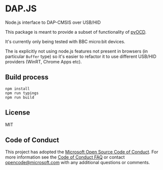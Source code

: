 # DAP.JS

Node.js interface to DAP-CMSIS over USB/HID

This package is meant to provide a subset of functionality of [pyOCD](https://github.com/mbedmicro/pyOCD).

It's currently only being tested with BBC micro:bit devices.

The is explicitly not using node.js features not present in browsers (in particular `Buffer` type)
so it's easier to refactor it to use different USB/HID providers (WinRT, Chrome Apps etc).

## Build process

```
npm install
npm run typings
npm run build
```

## License

MIT

## Code of Conduct

This project has adopted the [Microsoft Open Source Code of Conduct](https://opensource.microsoft.com/codeofconduct/). For more information see the [Code of Conduct FAQ](https://opensource.microsoft.com/codeofconduct/faq/) or contact [opencode@microsoft.com](mailto:opencode@microsoft.com) with any additional questions or comments.

